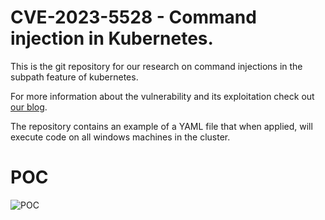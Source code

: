 # CVE-2023-5528 - Command injection in Kubernetes.
This is the git repository for our research on command injections in the subpath feature of kubernetes.

For more information about the vulnerability and its exploitation check out [our blog](akamai.com/blog/security-research/kubernetes-local-volumes-command-injection-vulnerability-rce-system-privileges).

The repository contains an example of a YAML file that when applied, will execute code on all windows machines in the cluster.

# POC

![POC](https://github.com/akamai/akamai_security_research_priv/blob/main/PoCs/CVE-2023-5528/POC.jpg)

